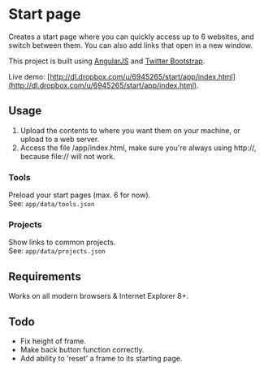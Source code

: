 # Start page

Creates a start page where you can quickly access up to 6 websites, and switch between them.
You can also add links that open in a new window.

This project is built using [AngularJS](http://angularjs.org/) and [Twitter Bootstrap](http://twitter.github.com/bootstrap/).

Live demo: [http://dl.dropbox.com/u/6945265/start/app/index.html](http://dl.dropbox.com/u/6945265/start/app/index.html).

## Usage

1. Upload the contents to where you want them on your machine, or upload to a web server.
2. Access the file /app/index.html, make sure you're always using http://, because file:// will not work.

### Tools

Preload your start pages (max. 6 for now).  
See: `app/data/tools.json`

### Projects

Show links to common projects.  
See: `app/data/projects.json`  


## Requirements

Works on all modern browsers & Internet Explorer 8+.

## Todo
* Fix height of frame.
* Make back button function correctly.
* Add ability to 'reset' a frame to its starting page.
